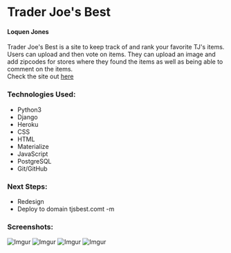 # Trader Joe's Best


#### Loquen Jones

Trader Joe's Best is a site to keep track of and rank your favorite TJ's items. Users can upload and then vote on items. They can upload an image and add zipcodes for stores where they found the items as well as being able to comment on the items.  
Check the site out [here](http://bandtogether-lmj.herokuapp.com/)

### Technologies Used:
 * Python3
 * Django
 * Heroku
 * CSS
 * HTML
 * Materialize
 * JavaScript
 * PostgreSQL
 * Git/GitHub

### Next Steps:
 * Redesign 
 * Deploy to domain tjsbest.comt -m

### Screenshots:
  ![Imgur](https://i.imgur.com/dPBlXf5.png)
  ![Imgur](https://i.imgur.com/VgdBafW.png)
  ![Imgur](https://i.imgur.com/mjytrnE.png)
  ![Imgur](https://i.imgur.com/SF23d4x.png)
  


